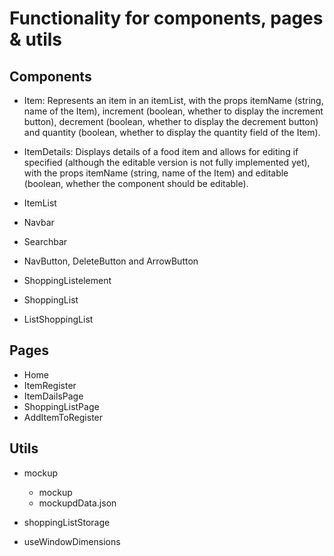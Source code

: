 # Functionality for components, pages & utils

## Components
- Item: Represents an item in an itemList, with the props itemName (string, name of the Item), increment (boolean, whether to display the increment button), decrement (boolean, whether to display the decrement button) and quantity (boolean, whether to display the quantity field of the Item).

- ItemDetails: Displays details of a food item and allows for editing if specified (although the editable version is not fully implemented yet), with the props itemName (string, name of the Item) and editable (boolean, whether the component should be editable).

- ItemList

- Navbar

- Searchbar

- NavButton, DeleteButton and ArrowButton

- ShoppingListelement

- ShoppingList

- ListShoppingList

## Pages
- Home
- ItemRegister
- ItemDailsPage
- ShoppingListPage
- AddItemToRegister

## Utils

- mockup
    - mockup
    - mockupdData.json

- shoppingListStorage

- useWindowDimensions


